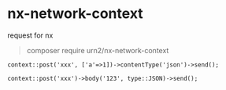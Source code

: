 # nx-network-context

request for nx


> composer require urn2/nx-network-context

```
context::post('xxx', ['a'=>1])->contentType('json')->send();

context::post('xxx')->body('123', type::JSON)->send();

```